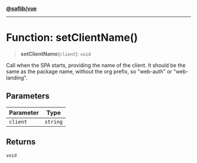 [**@saflib/vue**](../../../index.md)

***

# Function: setClientName()

> **setClientName**(`client`): `void`

Call when the SPA starts, providing the name of the client. It should be the same as the package name, without the org prefix, so "web-auth" or "web-landing".

## Parameters

| Parameter | Type |
| ------ | ------ |
| `client` | `string` |

## Returns

`void`

